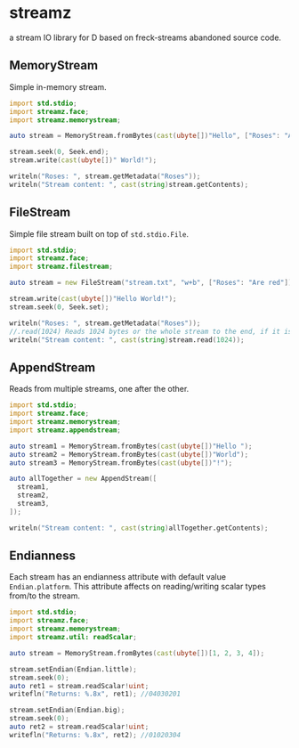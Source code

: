 
# streamz

a stream IO library for D based on freck-streams abandoned source code.

## MemoryStream

Simple in-memory stream.

```D
import std.stdio;
import streamz.face;
import streamz.memorystream;

auto stream = MemoryStream.fromBytes(cast(ubyte[])"Hello", ["Roses": "Are red"]);

stream.seek(0, Seek.end);
stream.write(cast(ubyte[])" World!");

writeln("Roses: ", stream.getMetadata("Roses"));
writeln("Stream content: ", cast(string)stream.getContents);
```

## FileStream

Simple file stream built on top of `std.stdio.File`.

```D
import std.stdio;
import streamz.face;
import streamz.filestream;

auto stream = new FileStream("stream.txt", "w+b", ["Roses": "Are red"]);

stream.write(cast(ubyte[])"Hello World!");
stream.seek(0, Seek.set);

writeln("Roses: ", stream.getMetadata("Roses"));
//.read(1024) Reads 1024 bytes or the whole stream to the end, if it is smaller.
writeln("Stream content: ", cast(string)stream.read(1024));
```

## AppendStream

Reads from multiple streams, one after the other.

```D
import std.stdio;
import streamz.face;
import streamz.memorystream;
import streamz.appendstream;

auto stream1 = MemoryStream.fromBytes(cast(ubyte[])"Hello ");
auto stream2 = MemoryStream.fromBytes(cast(ubyte[])"World");
auto stream3 = MemoryStream.fromBytes(cast(ubyte[])"!");

auto allTogether = new AppendStream([
  stream1,
  stream2,
  stream3,
]);

writeln("Stream content: ", cast(string)allTogether.getContents);
```

## Endianness

Each stream has an endianness attribute with default value `Endian.platform`. This attribute affects on reading/writing scalar types from/to the stream.

```D
import std.stdio;
import streamz.face;
import streamz.memorystream;
import streamz.util: readScalar;

auto stream = MemoryStream.fromBytes(cast(ubyte[])[1, 2, 3, 4]);

stream.setEndian(Endian.little);
stream.seek(0);
auto ret1 = stream.readScalar!uint;
writefln("Returns: %.8x", ret1); //04030201

stream.setEndian(Endian.big);
stream.seek(0);
auto ret2 = stream.readScalar!uint;
writefln("Returns: %.8x", ret2); //01020304
```
